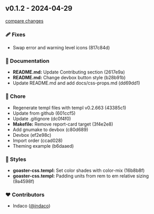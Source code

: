 ## v0.1.2 - 2024-04-29

[compare changes](https://github.com/indaco/goaster/compare/v0.1.1...v0.1.2)

### 🩹 Fixes

- Swap error and warning level icons (817c84d)

### 📖 Documentation

- **README.md:** Update Contributing section (2617e9a)
- **README.md:** Change devbox button style (b28b91b)
- Update README.md and add docs/css-props.md (dd69dd1)

### 🏡 Chore

- Regenerate templ files with templ v0.2.663 (43385c1)
- Update from github (601ccf5)
- Update .gitignore (dc0f4f0)
- **Makefile:** Remove report-card target (3f4e2e8)
- Add gnumake to devbox (c80d689)
- Devbox (ef2e98c)
- Import order (ccad028)
- Theming example (b6daaed)

### 🎨 Styles

- **goaster-css.templ:** Set color shades with color-mix (16b8b8f)
- **goaster-css.templ:** Padding units from rem to em relative sizing (9a4598f)

### ❤️ Contributors

- Indaco ([@indaco](https://github.com/indaco))
